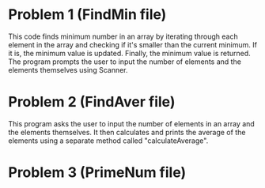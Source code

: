 # Problem 1 (FindMin file)
This code finds minimum number in an array by iterating through each element in the array and checking if it's smaller than the current minimum. If it is, the minimum value is updated. Finally, the minimum value is returned. The program prompts the user to input the number of elements and the elements themselves using Scanner.
# Problem 2 (FindAver file)
This program asks the user to input the number of elements in an array and the elements themselves. It then calculates and prints the average of the elements using a separate method called "calculateAverage".
# Problem 3 (PrimeNum file)
